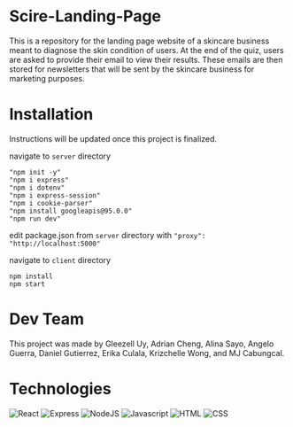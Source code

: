 # Scire-Landing-Page
This is a repository for the landing page website of a skincare business meant to diagnose the skin condition of users.
At the end of the quiz, users are asked to provide their email to view their results. These emails are then stored
for newsletters that will be sent by the skincare business for marketing purposes.

# Installation
Instructions will be updated once this project is finalized.

navigate to `server` directory
```
"npm init -y"
"npm i express"
"npm i dotenv"
"npm i express-session"
"npm i cookie-parser"
"npm install googleapis@95.0.0"
"npm run dev"
```
edit package.json from `server` directory with `"proxy": "http://localhost:5000"`

navigate to `client` directory
```
npm install
npm start
```


# Dev Team
This project was made by Gleezell Uy, Adrian Cheng, Alina Sayo, Angelo Guerra, Daniel Gutierrez, Erika Culala, Krizchelle Wong, and MJ Cabungcal.

[comment]: <this was taken from: https://home.aveek.io/GitHub-Profile-Badges/>
[comment]: <this was taken from: https://kapasia-dev-ed.my.site.com/Badges4Me/s/>
# Technologies
![React](https://img.shields.io/badge/React-61DAFB.svg?style=for-the-badge&logo=React&logoColor=black)
![Express](https://img.shields.io/badge/Express-000000.svg?style=for-the-badge&logo=Express&logoColor=white)
![NodeJS](https://img.shields.io/badge/Node.js-339933.svg?style=for-the-badge&logo=nodedotjs&logoColor=white)
![Javascript](https://img.shields.io/badge/JavaScript-F7DF1E.svg?style=for-the-badge&logo=JavaScript&logoColor=black)
![HTML](https://img.shields.io/badge/HTML5-E34F26.svg?style=for-the-badge&logo=HTML5&logoColor=white)
![CSS](https://img.shields.io/badge/CSS3-1572B6.svg?style=for-the-badge&logo=CSS3&logoColor=white)
